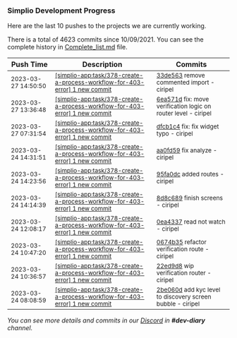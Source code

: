 
### Simplio Development Progress

Here are the last 10 pushes to the projects we are currently working.

There is a total of 4623 commits since 10/09/2021. You can see the complete history in
 [Complete_list.md](Complete_list.md) file.

| Push Time | Description | Commits |
| --- | --- | --- |
| <sub>2023-03-27 14:50:50</sub> | <sub>[[simplio-app:task/378\-create\-a\-process\-workflow\-for\-403\-error] 1 new commit](https://github.com/SimplioOfficial/simplio-app/commit/33de5637be042b1fcb4b3dd771f535ba243e3844)</sub> | <sub>[33de563](https://github.com/SimplioOfficial/simplio-app/commit/33de5637be042b1fcb4b3dd771f535ba243e3844) remove commented import - ciripel</sub> |
| <sub>2023-03-27 13:36:48</sub> | <sub>[[simplio-app:task/378\-create\-a\-process\-workflow\-for\-403\-error] 1 new commit](https://github.com/SimplioOfficial/simplio-app/commit/6ea571dc0a07158318fce8030992c34264e2d4ee)</sub> | <sub>[6ea571d](https://github.com/SimplioOfficial/simplio-app/commit/6ea571dc0a07158318fce8030992c34264e2d4ee) fix: move verification logic on router level - ciripel</sub> |
| <sub>2023-03-27 07:31:54</sub> | <sub>[[simplio-app:task/378\-create\-a\-process\-workflow\-for\-403\-error] 1 new commit](https://github.com/SimplioOfficial/simplio-app/commit/dfcb1c4cff79d4a5d83cc2b57a87ed461c9ce2e3)</sub> | <sub>[dfcb1c4](https://github.com/SimplioOfficial/simplio-app/commit/dfcb1c4cff79d4a5d83cc2b57a87ed461c9ce2e3) fix: fix widget typo - ciripel</sub> |
| <sub>2023-03-24 14:31:51</sub> | <sub>[[simplio-app:task/378\-create\-a\-process\-workflow\-for\-403\-error] 1 new commit](https://github.com/SimplioOfficial/simplio-app/commit/aa0fd59cfde06d582af73ed36723f22defa91325)</sub> | <sub>[aa0fd59](https://github.com/SimplioOfficial/simplio-app/commit/aa0fd59cfde06d582af73ed36723f22defa91325) fix analyze - ciripel</sub> |
| <sub>2023-03-24 14:23:56</sub> | <sub>[[simplio-app:task/378\-create\-a\-process\-workflow\-for\-403\-error] 1 new commit](https://github.com/SimplioOfficial/simplio-app/commit/95fa0dcb96ba764b8f0a425da61fd961a4c15cb0)</sub> | <sub>[95fa0dc](https://github.com/SimplioOfficial/simplio-app/commit/95fa0dcb96ba764b8f0a425da61fd961a4c15cb0) added routes - ciripel</sub> |
| <sub>2023-03-24 14:14:39</sub> | <sub>[[simplio-app:task/378\-create\-a\-process\-workflow\-for\-403\-error] 1 new commit](https://github.com/SimplioOfficial/simplio-app/commit/8d8c6892101c0a4048d2e9d35abe2903980d378d)</sub> | <sub>[8d8c689](https://github.com/SimplioOfficial/simplio-app/commit/8d8c6892101c0a4048d2e9d35abe2903980d378d) finish screens - ciripel</sub> |
| <sub>2023-03-24 12:08:17</sub> | <sub>[[simplio-app:task/378\-create\-a\-process\-workflow\-for\-403\-error] 1 new commit](https://github.com/SimplioOfficial/simplio-app/commit/0ea43373c7dec73a94efa82ff87039e0afecbb43)</sub> | <sub>[0ea4337](https://github.com/SimplioOfficial/simplio-app/commit/0ea43373c7dec73a94efa82ff87039e0afecbb43) read not watch - ciripel</sub> |
| <sub>2023-03-24 10:47:20</sub> | <sub>[[simplio-app:task/378\-create\-a\-process\-workflow\-for\-403\-error] 1 new commit](https://github.com/SimplioOfficial/simplio-app/commit/0674b35e9b950713b4a2d5054d287d787bc6354c)</sub> | <sub>[0674b35](https://github.com/SimplioOfficial/simplio-app/commit/0674b35e9b950713b4a2d5054d287d787bc6354c) refactor verification route - ciripel</sub> |
| <sub>2023-03-24 10:36:57</sub> | <sub>[[simplio-app:task/378\-create\-a\-process\-workflow\-for\-403\-error] 1 new commit](https://github.com/SimplioOfficial/simplio-app/commit/22ed9d879c60dac86beaa33b63f30ae2756fd111)</sub> | <sub>[22ed9d8](https://github.com/SimplioOfficial/simplio-app/commit/22ed9d879c60dac86beaa33b63f30ae2756fd111) wip verification router - ciripel</sub> |
| <sub>2023-03-24 08:08:59</sub> | <sub>[[simplio-app:task/378\-create\-a\-process\-workflow\-for\-403\-error] 1 new commit](https://github.com/SimplioOfficial/simplio-app/commit/2be060d1e951291cc851a9c9b54aa299b9b14266)</sub> | <sub>[2be060d](https://github.com/SimplioOfficial/simplio-app/commit/2be060d1e951291cc851a9c9b54aa299b9b14266) add kyc level to discovery screen bubble - ciripel</sub> |

_You can see more details and commits in our [Discord](https://discord.gg/aKhjuwZmdP) in **#dev-diary** channel._
